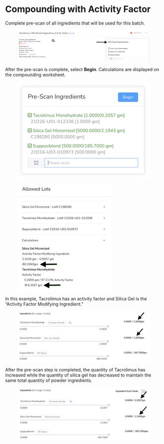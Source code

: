 # Compounding with Activity Factor

Complete pre-scan of all ingredients that will be used for this batch.

<figure><img src="../../.gitbook/assets/image (124).png" alt=""><figcaption></figcaption></figure>

After the pre-scan is complete, select **Begin**. Calculations are displayed on the compounding worksheet.

<div><figure><img src="../../.gitbook/assets/image33.png" alt="" width="563"><figcaption></figcaption></figure> <figure><img src="../../.gitbook/assets/image34.png" alt="" width="302"><figcaption></figcaption></figure></div>

In this example, Tacrolimus has an activity factor and Silica Gel is the “Activity Factor Modifying Ingredient.”

<figure><img src="../../.gitbook/assets/image (125).png" alt=""><figcaption></figcaption></figure>

After the pre-scan step is completed, the quantity of Tacrolimus has increased while the quantity of silica gel has decreased to maintain the same total quantity of powder ingredients.

<figure><img src="../../.gitbook/assets/image (126).png" alt=""><figcaption></figcaption></figure>
